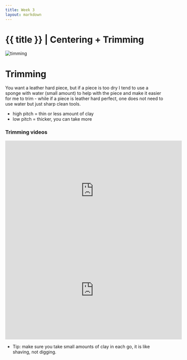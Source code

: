```yaml
---
title: Week 3
layout: markdown
---
```


<h1 class = "mt-20 font-light">{{ title }} | Centering + Trimming </h1>

<!-- This page is authored in markdown at `src/{{ title|lower|replace(" ", "-") }}.md` -->
<div class="grid md:grid-cols-2 gap-4">
  <div><img src="https://images.unsplash.com/photo-1622691078858-58f9eb8825e0?ixlib=rb-1.2.1&ixid=MnwxMjA3fDB8MHxwaG90by1wYWdlfHx8fGVufDB8fHx8&auto=format&fit=crop&w=749&q=80"  class="w-screen"  alt="timming "></div>
  <!-- ... -->
  <div class="md:m-10">
  <h1> Trimming </h1>
  You want a leather hard piece, but if a piece is too dry I tend to use a sponge with water (small amount) to help with the piece and make it easier for me to trim - while if a piece is leather hard perfect, one does not need to use water but just sharp clean tools. 

- high pitch = thin or less amount of clay 
- low pitch = thicker, you can take more
  </div>
</div>

### Trimming videos

<div class="grid md:grid-cols-2 gap-4">
  <div class="aspect-w-16 aspect-h-9 ">
      <iframe width="560" height="315" src="https://www.youtube.com/embed/CyuaB8calOI" title="YouTube video player" frameborder="0" allow="accelerometer; autoplay; clipboard-write; encrypted-media; gyroscope; picture-in-picture" allowfullscreen></iframe>
  </div> 
  <div class="aspect-w-16 aspect-h-9 ">
    <iframe width="560" height="315" src="https://www.youtube.com/embed/7MMtaMArAWo" title="YouTube video player" frameborder="0" allow="accelerometer; autoplay; clipboard-write; encrypted-media; gyroscope; picture-in-picture" allowfullscreen></iframe>
  </div> 
 </div> 

- Tip: make sure you take small amounts of clay in each go, it is like shaving, not digging.